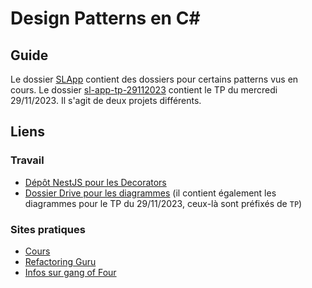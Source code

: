 # Design Patterns en C#

## Guide

Le dossier [SLApp](./SLApp/) contient des dossiers pour certains patterns vus en cours.
Le dossier [sl-app-tp-29112023](./sl-app-tp-29112023/) contient le TP du mercredi 29/11/2023.
Il s'agit de deux projets différents.

## Liens

### Travail

- [Dépôt NestJS pour les Decorators](https://github.com/Sebastopaul/Nest-Quick-Init)
- [Dossier Drive pour les diagrammes](https://drive.google.com/drive/folders/11sYQc0sPgxFl1HlEVkApqzat4RRBxS29?usp=sharing) (il contient également les diagrammes pour le TP du 29/11/2023, ceux-là sont préfixés de `TP`)

### Sites pratiques

- [Cours](https://github.com/bendahmanem/ESI4D-23-24-Design-Patterns-Csharp)
- [Refactoring Guru](https://refactoring.guru)
- [Infos sur gang of Four](https://www.digitalocean.com/community/tutorials/gangs-of-four-gof-design-patterns)
